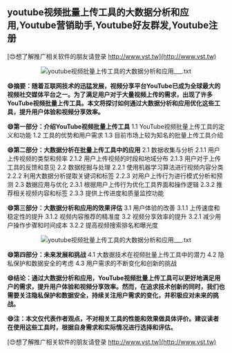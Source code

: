 ## **youtube视频批量上传工具的大数据分析和应用,Youtube营销助手,Youtube好友群发,Youtube注册**

[😍想了解推广相关软件的朋友请登录 http://www.vst.tw](http://www.vst.tw)

 <center><img src="https://vst.tw/MP4/tuiguang/png/5.png" alt="youtube视频批量上传工具的大数据分析和应用___.txt"></center>

**😄摘要：随着互联网技术的迅猛发展，视频分享平台YouTube已成为全球最大的视频社交媒体平台之一。为了满足用户对于大量视频上传的需求，出现了许多YouTube视频批量上传工具。本文将探讨如何通过大数据分析和应用优化这些工具，提升用户体验和视频分享效率。**

**😄第一部分：介绍YouTube视频批量上传工具**
1.1 YouTube视频批量上传工具的定义和功能
1.2 工具的优势和用户需求
1.3 目前市场上较为知名的批量上传工具介绍

**😄第二部分：大数据分析在批量上传工具中的应用**
2.1 数据收集与分析
2.1.1 用户上传视频的类型和频率
2.1.2 用户上传视频的时段和地域分布
2.1.3 用户对于上传工具的反馈和意见
2.2 数据挖掘与处理
2.2.1 使用机器学习算法进行视频内容分类
2.2.2 利用大数据分析提取关键词和标签
2.2.3 对用户上传行为进行模式分析和预测
2.3 数据应用与优化
2.3.1 根据用户上传行为优化工具界面和操作逻辑
2.3.2 推荐相关视频内容和标签
2.3.3 提供上传进度和质量监控功能

**😄第三部分：大数据分析和应用的效果评估**
3.1 用户体验的改善
3.1.1 上传速度和稳定性的提升
3.1.2 视频内容推荐的精准度
3.2 视频分享效率的提升
3.2.1 减少用户操作步骤和时间成本
3.2.2 提高视频搜索排名和曝光度

 <center><img src="https://vst.tw/MP4/tuiguang/png/2.png" alt="youtube视频批量上传工具的大数据分析和应用___.txt"></center>

**😄第四部分：未来发展和挑战**
4.1 大数据技术在视频批量上传工具中的潜力
4.2 隐私保护和数据安全的考虑
4.3 用户需求的不断变化和创新的挑战

**😄结论：通过大数据分析和应用，YouTube视频批量上传工具可以更好地满足用户的需求，提升用户体验和视频分享效率。然而，在追求技术创新的同时，我们也需要关注隐私保护和数据安全，持续关注用户需求的变化，并积极应对未来的挑战。**

**😄注：本文仅代表作者观点，不对相关工具的性能和效果做具体评价。建议读者在使用这些工具时，根据自身需求和实际情况进行选择和评估。**

[😍想了解推广相关软件的朋友请登录 http://www.vst.tw](http://www.vst.tw)



